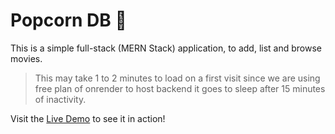# Popcorn DB 🍿

This is a simple full-stack (MERN Stack) application, to add, list and browse movies.

> This may take 1 to 2 minutes to load on a first visit since we are using free plan of onrender to host backend it goes to sleep after 15 minutes of inactivity.

Visit the [Live Demo](https://popcorndb-a5we.onrender.com) to see it in action!